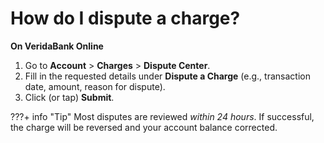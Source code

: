 # How do I dispute a charge?

**On VeridaBank Online**

1.	Go to **Account** > **Charges** > **Dispute Center**.
2.	Fill in the requested details under **Dispute a Charge** (e.g., transaction date, amount, reason for dispute).
3.	Click (or tap) **Submit**.

???+ info "Tip"
    Most disputes are reviewed *within 24 hours*. If successful, the charge will be reversed and your account balance corrected.